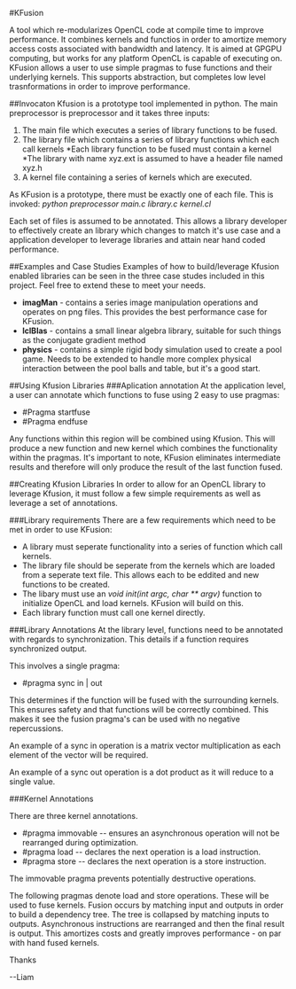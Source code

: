 #KFusion

A tool which re-modularizes OpenCL code at compile time to improve performance.  It combines kernels and functios in order to amortize memory access costs associated with bandwidth and latency.  It is aimed at GPGPU computing, but works for any platform OpenCL is capable of executing on.  KFusion allows a user to use simple pragmas to fuse functions and their underlying kernels.  This supports abstraction, but completes low level trasnformations in order to improve performance.

##Invocaton
Kfusion is a prototype tool implemented in python.  The main preprocessor is preprocessor and it takes three inputs:

1. The main file which executes a series of library functions to be fused.
2. The library file which contains a series of library functions which each call kernels
  *Each library function to be fused must contain a kernel
  *The library with name xyz.ext is assumed to have a header file named xyz.h
3. A kernel file containing a series of kernels which are executed.

As KFusion is a prototype, there must be exactly one of each file.  This is invoked:
*python preprocessor main.c library.c kernel.cl*

Each set of files is assumed to be annotated.  This allows a library developer to effectively create an library which changes to match it's use case and a application developer to leverage libraries and attain near hand coded performance.


##Examples and Case Studies
Examples of how to build/leverage Kfusion enabled libraries can be seen in the three case studes included in this project.  Feel free to extend these to meet your needs.

* **imagMan** - contains a series image manipulation operations and operates on png files. This provides the best performance case for KFusion.
* **lclBlas** - contains a small linear algebra library, suitable for such things as the conjugate gradient method
* **physics** - contains a simple rigid body simulation used to create a pool game.  Needs to be extended to handle more complex physical interaction between the pool balls and table, but it's a good start.

##Using Kfusion Libraries
###Aplication annotation
At the application level, a user can annotate which functions to fuse using 2 easy to use pragmas:
* #Pragma startfuse
* #Pragma endfuse

Any functions within this region will be combined using Kfusion.  This will produce a new function and new kernel which combines the functionality within the pragmas.  It's important to note, KFusion eliminates intermediate results and therefore will only produce the result of the last function fused.

##Creating Kfusion Libraries
In order to allow for an OpenCL library to leverage Kfusion, it must follow a few simple requirements as well as leverage a set of annotations. 

###Library requirements
There are a few requirements which need to be met in order to use KFusion:
* A library must seperate functionality into a series of function which call kernels.  
* The library file should be seperate from the kernels which are loaded from a seperate text file.  This allows each to be eddited and new functions to be created.  
* The libary must use an *void init(int argc, char ** argv)* function to initialize OpenCL and load kernels.  KFusion will build on this.
* Each library function must call one kernel directly.

###Library Annotations
At the library level, functions need to be annotated with regards to synchronization.  This details if a function requires synchronized output.  

This involves a single pragma: 
* #pragma sync in | out

This determines if the function will be fused with the surrounding kernels.  This ensures safety and that functions will be correctly combined.  This makes it see the fusion pragma's can be used with no negative repercussions.

An example of a sync in operation is a matrix vector multiplication as each element of the vector will be required.

An example of a sync out operation is a dot product as it will reduce to a single value.

###Kernel Annotations

There are three kernel annotations.  
* #pragma immovable -- ensures an asynchronous operation will not be rearranged during optimization.
* #pragma load -- declares the next operation is a load instruction.  
* #pragma store -- declares the next operation is a store instruction.

The immovable pragma prevents potentially destructive operations.

The following pragmas denote load and store operations.  These will be used to fuse kernels.  Fusion occurs by matching input and outputs in order to build a dependency tree.  The tree is collapsed by matching inputs to outputs.  Asynchronous instructions are rearranged and then the final result is output.  This amortizes costs and greatly improves performance - on par with hand fused kernels.

Thanks

--Liam